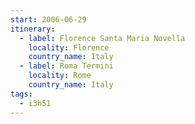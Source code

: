 ```yaml
---
start: 2006-06-29
itinerary:
  - label: Florence Santa Maria Novella
    locality: Florence
    country_name: Italy
  - label: Roma Termini
    locality: Rome
    country_name: Italy
tags:
  - i3h51
---
```

